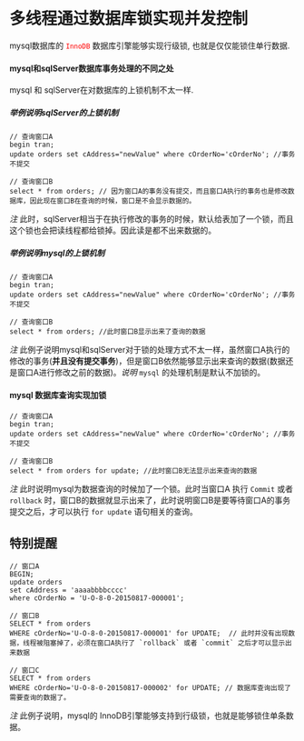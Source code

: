 # 多线程通过数据库锁实现并发控制
mysql数据库的 <font color="red"> `InnoDB` </font>数据库引擎能够实现行级锁, 也就是仅仅能锁住单行数据.
#### mysql和sqlServer数据库事务处理的不同之处
mysql 和 sqlServer在对数据库的上锁机制不太一样.
##### 举例说明sqlServer的上锁机制
```
// 查询窗口A
begin tran;
update orders set cAddress="newValue" where cOrderNo='cOrderNo'; //事务不提交

// 查询窗口B
select * from orders; // 因为窗口A的事务没有提交，而且窗口A执行的事务也是修改数据库，因此现在窗口B在查询的时候，窗口是不会显示数据的。
```
*注*
此时，sqlServer相当于在执行修改的事务的时候，默认给表加了一个锁，而且这个锁也会把读线程都给锁掉。因此读是都不出来数据的。
##### 举例说明mysql的上锁机制
```
// 查询窗口A
begin tran;
update orders set cAddress="newValue" where cOrderNo='cOrderNo'; //事务不提交

// 查询窗口B
select * from orders; //此时窗口B显示出来了查询的数据
```
*注*
此例子说明mysql和sqlServer对于锁的处理方式不太一样，虽然窗口A执行的修改的事务(**并且没有提交事务**)，但是窗口B依然能够显示出来查询的数据(数据还是窗口A进行修改之前的数据)。*说明* `mysql` 的处理机制是默认不加锁的。
#### mysql 数据库查询实现加锁
```
// 查询窗口A
begin tran;
update orders set cAddress="newValue" where cOrderNo='cOrderNo'; //事务不提交

// 查询窗口B
select * from orders for update; //此时窗口B无法显示出来查询的数据
```
*注*
此时说明mysql为数据查询的时候加了一个锁。此时当窗口A 执行 `Commit` 或者 `rollback` 时，窗口B的数据就显示出来了，此时说明窗口B是要等待窗口A的事务提交之后，才可以执行 `for update` 语句相关的查询。
## 特别提醒
```
// 窗口A
BEGIN;
update orders
set cAddress = 'aaaabbbbcccc'
where cOrderNo = 'U-O-8-0-20150817-000001';

// 窗口B
SELECT * from orders 
WHERE cOrderNo='U-O-8-0-20150817-000001' for UPDATE;  // 此时并没有出现数据，线程被阻塞掉了，必须在窗口A执行了 `rollback` 或者 `commit` 之后才可以显示出来数据

// 窗口C
SELECT * from orders 
WHERE cOrderNo='U-O-8-0-20150817-000002' for UPDATE; // 数据库查询出现了需要查询的数据了。
```
*注*
此例子说明，mysql的 InnoDB引擎能够支持到行级锁，也就是能够锁住单条数据。